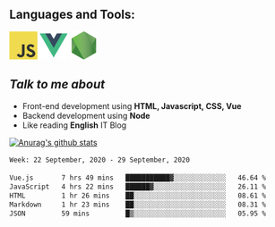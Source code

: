 ## **Languages and Tools:**      
<code><img height="50" src="https://raw.githubusercontent.com/github/explore/80688e429a7d4ef2fca1e82350fe8e3517d3494d/topics/javascript/javascript.png"></code>
<code><img height="50"  src="https://raw.githubusercontent.com/github/explore/80688e429a7d4ef2fca1e82350fe8e3517d3494d/topics/vue/vue.png"></code>
<code><img height="50"  src="https://raw.githubusercontent.com/github/explore/80688e429a7d4ef2fca1e82350fe8e3517d3494d/topics/nodejs/nodejs.png"></code>

## *Talk to me about*
- Front-end development using **HTML, Javascript, CSS, Vue**
- Backend development using **Node**
- Like reading **English** IT Blog    

[![Anurag's github stats](https://github-readme-stats.vercel.app/api?username=qdi5)](https://github.com/anuraghazra/github-readme-stats)    

<!--START_SECTION:waka-->
```text
Week: 22 September, 2020 - 29 September, 2020

Vue.js       7 hrs 49 mins   ███████████▓░░░░░░░░░░░░░   46.64 % 
JavaScript   4 hrs 22 mins   ██████▓░░░░░░░░░░░░░░░░░░   26.11 % 
HTML         1 hr 26 mins    ██░░░░░░░░░░░░░░░░░░░░░░░   08.61 % 
Markdown     1 hr 23 mins    ██░░░░░░░░░░░░░░░░░░░░░░░   08.31 % 
JSON         59 mins         █▒░░░░░░░░░░░░░░░░░░░░░░░   05.95 % 
```
<!--END_SECTION:waka-->
